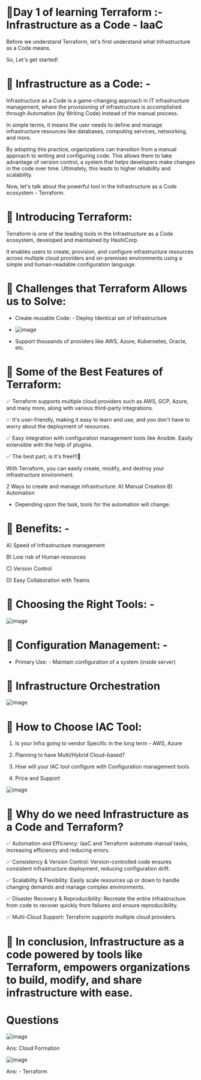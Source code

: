 # 🔖Day 1 of learning Terraform :- Infrastructure as a Code - IaaC

Before we understand Terraform, let's first understand what Infrastructure as a Code means.

So, Let's get started!

# 📌 Infrastructure as a Code: - 

Infrastructure as a Code is a game-changing approach in IT infrastructure management, where the provisioning of infrastructure is accomplished through Automation (by Writing Code) instead of the manual process.

In simple terms, it means the user needs to define and manage infrastructure resources like databases, computing services, networking, and more.

By adopting this practice, organizations can transition from a manual approach to writing and configuring code. This allows them to take advantage of version control, a system that helps developers make changes in the code over time. Ultimately, this leads to higher reliability and scalability.

Now, let's talk about the powerful tool in the Infrastructure as a Code ecosystem - Terraform.

# 📌 Introducing Terraform:

Terraform is one of the leading tools in the Infrastructure as a Code ecosystem, developed and maintained by HashiCorp.

It enables users to create, provision, and configure infrastructure resources across multiple cloud providers and on-premises environments using a simple and human-readable configuration language.

# 🔖 Challenges that Terraform Allows us to Solve:
- Create reusable Code: - Deploy Identical set of Infrastructure
  
- ![image](https://github.com/ankitnewjobs/Terraform-basic-to-advanced-learning/assets/154872782/00d54ebf-f5db-4a92-ae22-ee18b3822c0b)

- Support thousands of providers like AWS, Azure, Kubernetes, Oracle, etc.

# 🔖 Some of the Best Features of Terraform:

✅ Terraform supports multiple cloud providers such as AWS, GCP, Azure, and many more, along with various third-party integrations.

✅ It's user-friendly, making it easy to learn and use, and you don't have to worry about the deployment of resources.

✅ Easy integration with configuration management tools like Ansible. Easily extensible with the help of plugins.

✅ The best part, is it's free!!!🥳

With Terraform, you can easily create, modify, and destroy your infrastructure environment.

2 Ways to create and manage infrastructure: 
A) Manual Creation 
B) Automation 

- Depending upon the task, tools for the automation will change.

# 📌 Benefits: - 
A) Speed of Infrastructure management

B) Low risk of Human resources

C) Version Control 

D) Easy Collaboration with Teams

# 📌 Choosing the Right Tools: - 

![image](https://github.com/ankitnewjobs/Terraform-basic-to-advanced-learning/assets/154872782/5be894a8-29c4-4dd1-b4a1-67f61fb894e8)

# 📌 Configuration Management: - 

- Primary Use: - Maintain configuration of a system (inside server)

# 📌 Infrastructure Orchestration 

![image](https://github.com/ankitnewjobs/Terraform-basic-to-advanced-learning/assets/154872782/5cd7082a-c15c-44db-a5b9-0de612059910)

# 📌 How to Choose IAC Tool: 
1) Is your Infra going to vendor Specific in the long term - AWS, Azure

2) Planning to have Multi/Hybrid Cloud-based?

3) How will your IAC tool configure with Configuration management tools

4) Price and Support

![image](https://github.com/ankitnewjobs/Terraform-basic-to-advanced-learning/assets/154872782/9794cb47-35c6-46e5-abcb-950624a18838)

# 📌 Why do we need Infrastructure as a Code and Terraform?

✅ Automation and Efficiency: IaaC and Terraform automate manual tasks, increasing efficiency and reducing errors.

✅ Consistency & Version Control: Version-controlled code ensures consistent infrastructure deployment, reducing configuration drift.

✅ Scalability & Flexibility: Easily scale resources up or down to handle changing demands and manage complex environments.

✅ Disaster Recovery & Reproducibility: Recreate the entire infrastructure from code to recover quickly from failures and ensure reproducibility.

✅ Multi-Cloud Support: Terraform supports multiple cloud providers.

# 📌 In conclusion, Infrastructure as a code powered by tools like Terraform, empowers organizations to build, modify, and share infrastructure with ease.

# Questions

![image](https://github.com/ankitnewjobs/Terraform-basic-to-advanced-learning/assets/154872782/bfe3a3bf-831f-4090-8810-3ca9a4cb20f0)

Ans: Cloud Formation 

![image](https://github.com/ankitnewjobs/Terraform-basic-to-advanced-learning/assets/154872782/e7ae50d9-f5f1-4636-a87b-c74d2f161e60)

Ans: - Terraform
